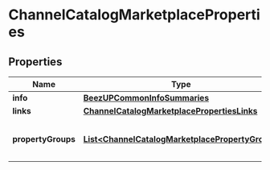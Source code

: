 
# ChannelCatalogMarketplaceProperties

## Properties
Name | Type | Description | Notes
------------ | ------------- | ------------- | -------------
**info** | [**BeezUPCommonInfoSummaries**](BeezUPCommonInfoSummaries.md) |  |  [optional]
**links** | [**ChannelCatalogMarketplacePropertiesLinks**](ChannelCatalogMarketplacePropertiesLinks.md) |  | 
**propertyGroups** | [**List&lt;ChannelCatalogMarketplacePropertyGroup&gt;**](ChannelCatalogMarketplacePropertyGroup.md) | The groups settings with constraints | 



